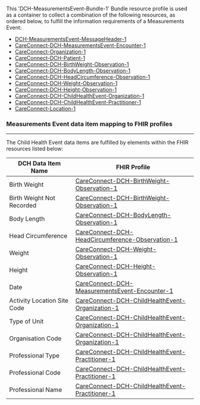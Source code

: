This 'DCH-MeasurementsEvent-Bundle-1' Bundle resource profile is used as a container to collect a combination of the following resources, as ordered below, to fulfill the information requirements of a Measurements Event:

- [DCH-MeasurementsEvent-MessageHeader-1]
- [CareConnect-DCH-MeasurementsEvent-Encounter-1]
- [CareConnect-Organization-1]
- [CareConnect-DCH-Patient-1]
- [CareConnect-DCH-BirthWeight-Observation-1]
- [CareConnect-DCH-BodyLength-Observation-1]
- [CareConnect-DCH-HeadCircumference-Observation-1]
- [CareConnect-DCH-Weight-Observation-1]
- [CareConnect-DCH-Height-Observation-1]
- [CareConnect-DCH-ChildHealthEvent-Organization-1]
- [CareConnect-DCH-ChildHealthEvent-Practitioner-1]
- [CareConnect-Location-1]

###  Measurements Event data item mapping to FHIR profiles ###
----------
The Child Health Event data items are fulfilled by elements within the FHIR resources listed below:

| DCH Data Item Name          | FHIR Profile                                       |
|-----------------------------|----------------------------------------------------|
| Birth Weight                | [CareConnect-DCH-BirthWeight-Observation-1]        |
| Birth Weight Not Recorded   | [CareConnect-DCH-BirthWeight-Observation-1]        |
| Body Length                 | [CareConnect-DCH-BodyLength-Observation-1]         |
| Head Circumference          | [CareConnect-DCH-HeadCircumference-Observation-1]  |
| Weight                      | [CareConnect-DCH-Weight-Observation-1]             |
| Height                      | [CareConnect-DCH-Height-Observation-1]             |
| Date                        | [CareConnect-DCH-MeasurementsEvent-Encounter-1]    |
| Activity Location Site Code | [CareConnect-DCH-ChildHealthEvent-Organization-1] |
| Type of Unit                | [CareConnect-DCH-ChildHealthEvent-Organization-1] |
| Organisation Code           | [CareConnect-DCH-ChildHealthEvent-Organization-1] |
| Professional Type           | [CareConnect-DCH-ChildHealthEvent-Practitioner-1] |
| Professional Code           | [CareConnect-DCH-ChildHealthEvent-Practitioner-1] |
| Professional Name           | [CareConnect-DCH-ChildHealthEvent-Practitioner-1] |
                                                                                                   

[DCH-MeasurementsEvent-MessageHeader-1]:dch-measurementsevent-messageheader-1.html
[CareConnect-DCH-MeasurementsEvent-Encounter-1]:careconnect-dch-measurementsevent-encounter-1.html
[CareConnect-Organization-1]:careconnect-organization-1.html
[CareConnect-DCH-Patient-1]:careconnect-dch-patient-1.html
[CareConnect-DCH-BirthWeight-Observation-1]:careconnect-dch-birthweight-observation-1.html
[CareConnect-DCH-BodyLength-Observation-1]:careconnect-dch-bodylength-observation-1.html
[CareConnect-DCH-HeadCircumference-Observation-1]:careconnect-dch-headcircumference-observation-1.html
[CareConnect-DCH-Weight-Observation-1]:careconnect-dch-weight-observation-1.html
[CareConnect-DCH-Height-Observation-1]:careconnect-dch-height-observation-1.html
[CareConnect-DCH-ChildHealthEvent-Organization-1]:careconnect-dch-childhealthevent-organization-1.html
[CareConnect-DCH-ChildHealthEvent-Practitioner-1]:careconnect-dch-childhealthevent-practitioner-1.html
[CareConnect-Location-1]:careconnect-location-1.html